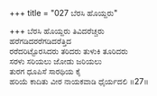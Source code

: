 +++
title = "027 ಬೆರಸಿ ಹೊಯ್ದರು"

+++
ಬೆರಸಿ ಹೊಯ್ದರು ತಿವಿದರೆಚ್ಚರು  
ಹರೆಗಡಿದರರೆಗಡಿದರೆತ್ತಿದ  
ರರೆದರಿಟ್ಟೊರಸಿದರು ತರಿದರು ತುಳುಕಿ ತೂರಿದರು  
ಸರಳು ಸರಿಯಲು ಜೋಡು ಜರಿಯಲು  
ತುರಗ ಧೂಪಿಸೆ ಸಾರಥಿಯ ಕೈ  
ಹರಿಯೆ ಕಾದಿತು ವೀರ ನಾಯಕವಾಡಿ ಧೈರ್ಯದಲಿ        ॥27॥